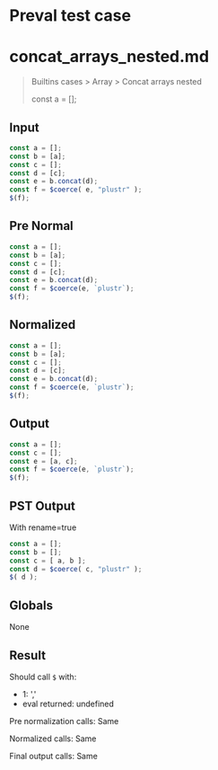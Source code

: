 # Preval test case

# concat_arrays_nested.md

> Builtins cases > Array > Concat arrays nested
>
> const a = [];

## Input

`````js filename=intro
const a = [];
const b = [a];
const c = [];
const d = [c];
const e = b.concat(d);
const f = $coerce( e, "plustr" );
$(f);
`````

## Pre Normal


`````js filename=intro
const a = [];
const b = [a];
const c = [];
const d = [c];
const e = b.concat(d);
const f = $coerce(e, `plustr`);
$(f);
`````

## Normalized


`````js filename=intro
const a = [];
const b = [a];
const c = [];
const d = [c];
const e = b.concat(d);
const f = $coerce(e, `plustr`);
$(f);
`````

## Output


`````js filename=intro
const a = [];
const c = [];
const e = [a, c];
const f = $coerce(e, `plustr`);
$(f);
`````

## PST Output

With rename=true

`````js filename=intro
const a = [];
const b = [];
const c = [ a, b ];
const d = $coerce( c, "plustr" );
$( d );
`````

## Globals

None

## Result

Should call `$` with:
 - 1: ','
 - eval returned: undefined

Pre normalization calls: Same

Normalized calls: Same

Final output calls: Same
